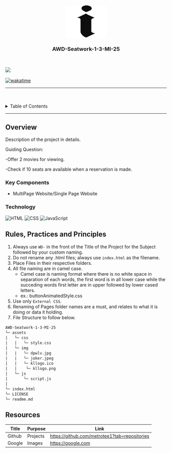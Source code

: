 <a name="readme-top">

<br/>

<br />
<div align="center">
  <a href="https://github.com/metrotee1/">
  <!-- TODO: If you want to add logo or banner you can add it here -->
    <img src="./assets/img/kllogo.png" alt="Nyebe" width="130" height="100">
  </a>
<!-- TODO: Change Title to the name of the title of your Project -->
  <h3 align="center">AWD-Seatwork-1-3-MI-25</h3>
</div>
<!-- TODO: Make a short description -->
<div align="center">
</div>

<br />

<!-- TODO: Change the zyx-0314 into your github username  -->
<!-- TODO: Change the WD-Template-Project into the same name of your folder -->
![](https://visit-counter.vercel.app/counter.png?page=metrotee1/AWD-Seatwork-1-3-MI-25)


[![wakatime](https://wakatime.com/badge/user/018efa0c-7198-421a-8594-9f8c198a9e3e/project/b9cf7126-99c9-49c6-9d7e-c3cc5233c9ae.svg)](https://wakatime.com/badge/user/018efa0c-7198-421a-8594-9f8c198a9e3e/project/b9cf7126-99c9-49c6-9d7e-c3cc5233c9ae)

---

<br />
<br />

<!-- TODO: If you want to add more layers for your readme -->
<details>
  <summary>Table of Contents</summary>
  <ol>
    <li>
      <a href="#overview">Overview</a>
      <ol>
        <li>
          <a href="#key-components">Key Components</a>
        </li>
        <li>
          <a href="#technology">Technology</a>
        </li>
      </ol>
    </li>
    <li>
      <a href="#rule,-practices-and-principles">Rules, Practices and Principles</a>
    </li>
    <li>
      <a href="#resources">Resources</a>
    </li>
  </ol>
</details>

---

## Overview

<!-- TODO: To be changed -->
<!-- The following are just sample -->
Description of the project in details.

Guiding Question:

-Offer 2 movies for viewing.

-Check if 10 seats are available when a reservation is made.

### Key Components
<!-- TODO: List of Key Components -->
<!-- The following are just sample -->
- MultiPage Website/Single Page Website

### Technology
<!-- TODO: List of Technology Used -->
![HTML](https://img.shields.io/badge/HTML-E34F26?style=for-the-badge&logo=html5&logoColor=white)
![CSS](https://img.shields.io/badge/CSS-1572B6?style=for-the-badge&logo=css3&logoColor=white)
![JavaScript](https://img.shields.io/badge/JavaScript-F7DF1E?style=for-the-badge&logo=javascript&logoColor=white)

## Rules, Practices and Principles
1. Always use `WD-` in the front of the Title of the Project for the Subject followed by your custom naming.
2. Do not rename any .html files; always use `index.html` as the filename.
3. Place Files in their respective folders.
4. All file naming are in camel case.
   - Camel case is naming format where there is no white space in separation of each words, the first word is in all lower case while the succeding words first letter are in upper followed by lower cased letters.
   - ex.: buttonAnimatedStyle.css
5. Use only `External CSS`.
6. Renaming of Pages folder names are a must, and relates to what it is doing or data it holding.
7. File Structure to follow below.

```
AWD-Seatwork-1-3-MI-25
└─ assets
|   └─ css
|   |   └─ style.css
|   └─ img
|   |   └─ dpwlv.jpg
|   |   └─ joker.jpeg
|   |   └─ kllogo.ico
|   |    └─ kllogo.png
|   └─ js
|       └─ script.js
|
└─ index.html
└─ LICENSE
└─ readme.md
```

## Resources

<!-- TODO: Add References -->
| Title | Purpose | Link |
|-|-|-|
| Github | Projects | https://github.com/metrotee1?tab=repositories |
| Google | Images | https://google.com |